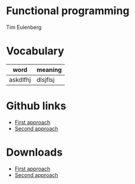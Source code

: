 # Functional programming
Tim Eulenberg

# Vocabulary

|word | meaning |
|-|-|
| askdlfhj | dlsjflsj |

# Github links
- [First approach](https://github.com/morpheusos/morpheusos.github.io/blob/main/seminar/code/first_approach.py)
- [Second approach](https://github.com/morpheusos/morpheusos.github.io/blob/main/seminar/code/second_approach.py)



# Downloads
- [First approach](https://morpheusos.github.io/seminar/code/first_approach.py)
- [Second approach](https://morpheusos.github.io/seminar/code/second_approach.py)